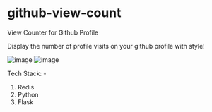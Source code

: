 # github-view-count
View Counter for Github Profile


Display the number of profile visits on your github profile with style!

![image](https://user-images.githubusercontent.com/47947926/166956657-bb35a1a2-e818-402d-bbb6-28bc77867a48.png)
![image](https://user-images.githubusercontent.com/47947926/166957000-409e1137-b688-4984-bbd3-b0a85b95857e.png)



Tech Stack: -
1. Redis
2. Python
3. Flask
